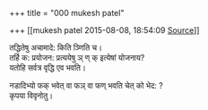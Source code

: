 +++
title = "000 mukesh patel"

+++
[[mukesh patel	2015-08-08, 18:54:09 [Source](https://groups.google.com/g/samskrita/c/g6dh0wVGeJ4)]]



तद्धितेषु अचामादे: किति ञ्णिति च।  
तर्हि क: प्रयोजन: प्रत्ययेषु ञ् ण् क् इत्येषां योजनाय?  
यतोहि सर्वत्र वृद्धि एव भवति।

नडादिभ्यो फक् भवेत् वा फञ् वा फण् भवति चेत् को भेद: ?  
कृपया विवृनोतु।

